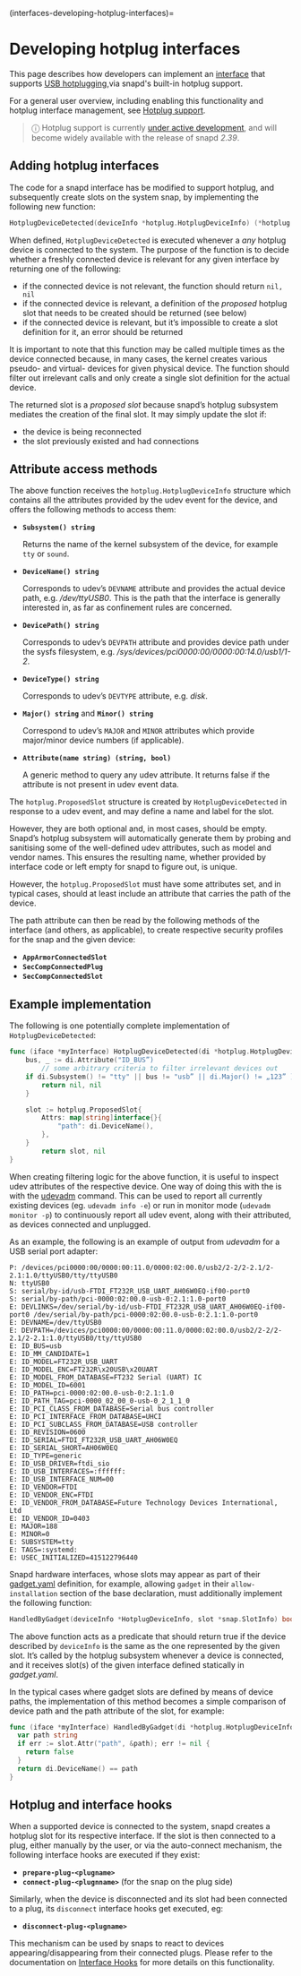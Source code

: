 (interfaces-developing-hotplug-interfaces)=
# Developing hotplug interfaces

This page describes how developers can implement an [interface](/) that supports [USB hotplugging](https://www.kernel.org/doc/html/v4.13/driver-api/usb/hotplug.html),via snapd's built-in hotplug support.

For a general user overview, including enabling this functionality and hotplug interface management, see [Hotplug support](/interfaces/hotplug-support).

> ⓘ  Hotplug support is currently [under active development](/interfaces/snapd-roadmap), and will become widely available with the release of snapd _2.39_. 

## Adding hotplug interfaces

The code for a snapd interface has be modified to support hotplug, and subsequently create slots on the system snap, by implementing the following new function:

```go
HotplugDeviceDetected(deviceInfo *hotplug.HotplugDeviceInfo) (*hotplug.ProposedSlot, error)
```

When defined, `HotplugDeviceDetected` is executed whenever a *any* hotplug device is connected to the system. The purpose of the function is to decide whether a freshly connected device is relevant for any given interface by returning one of the following:

- if the connected device is not relevant, the function should return `nil, nil`
- if the connected device is relevant, a definition of the _proposed_ hotplug slot that needs to be created should be returned (see below)
- if the connected device is relevant, but it’s impossible to create a slot definition for it, an error should be returned

It is important to note that this function may be called multiple times as the device connected because, in many cases, the kernel creates various pseudo- and virtual- devices for given physical device. The function should filter out irrelevant calls and only create a single slot definition for the actual device.

The returned slot is a _proposed slot_ because snapd’s hotplug subsystem mediates the creation of the final slot. It may simply update the slot if:

- the device is being reconnected
- the slot previously existed and had connections

## Attribute access methods

The above function receives the `hotplug.HotplugDeviceInfo` structure which contains all the attributes provided by the udev event for the device, and offers the following methods to access them:

* **`Subsystem() string`**
 
    Returns the name of the kernel subsystem of the device, for example `tty` or `sound`.

* **`DeviceName() string`**

    Corresponds to udev’s `DEVNAME` attribute and provides the actual device path, e.g. */dev/ttyUSB0*. This is the path that the interface is generally interested in, as far as confinement rules are concerned.

* **`DevicePath() string`**

    Corresponds to udev’s `DEVPATH` attribute and provides device path under the sysfs filesystem, e.g. */sys/devices/pci0000:00/0000:00:14.0/usb1/1-2*.

* **`DeviceType() string`**

    Corresponds to udev’s `DEVTYPE` attribute, e.g. *disk*.

* **`Major() string`** and **`Minor() string`**

    Correspond to udev’s `MAJOR` and `MINOR` attributes which provide major/minor device numbers (if applicable).

* **`Attribute(name string) (string, bool)`**

    A generic method to query any udev attribute. It returns false if the attribute is not present in udev event data.

     
The `hotplug.ProposedSlot` structure is created by `HotplugDeviceDetected` in response to a udev event, and may define a name and label for the slot.

However, they are both optional and, in most cases, should be empty. Snapd’s hotplug subsystem will automatically generate them by probing and sanitising some of the well-defined udev attributes, such as model and vendor names. This ensures the resulting name, whether provided by interface code or left empty for snapd to figure out, is unique.

However, the `hotplug.ProposedSlot` must have some attributes set, and in typical cases, should at least include an attribute that carries the path of the device.

The path attribute can then be read by the following methods of the interface (and others, as applicable), to create respective security profiles for the snap and the given device:

- **`AppArmorConnectedSlot`**
- **`SecCompConnectedPlug`**
- **`SecCompConnectedSlot`**

## Example implementation

The following is one potentially complete implementation of `HotplugDeviceDetected`:

```go
func (iface *myInterface) HotplugDeviceDetected(di *hotplug.HotplugDeviceInfo) (*hotplug.ProposedSlot, error) {
	bus, _ := di.Attribute("ID_BUS”)
        // some arbitrary criteria to filter irrelevant devices out
	if di.Subsystem() != "tty" || bus != "usb” || di.Major() != „123” )  {
		return nil, nil
	}

	slot := hotplug.ProposedSlot{
		Attrs: map[string]interface{}{
			"path": di.DeviceName(),
		},
	}
        return slot, nil
}
```

When creating filtering logic for the above function, it is useful to inspect udev attributes of the respective device. One way of doing this with the is with the [udevadm](https://www.freedesktop.org/software/systemd/man/udevadm.html) command. This can be used to report all currently existing devices (eg. `udevadm info -e`) or run in monitor mode (`udevadm monitor -p`) to continuously report all udev event, along with their attributed, as devices connected and unplugged.

As an example, the following is an example of output from *udevadm* for a USB serial port adapter:

```no-highlight
P: /devices/pci0000:00/0000:00:11.0/0000:02:00.0/usb2/2-2/2-2.1/2-2.1:1.0/ttyUSB0/tty/ttyUSB0
N: ttyUSB0
S: serial/by-id/usb-FTDI_FT232R_USB_UART_AH06W0EQ-if00-port0
S: serial/by-path/pci-0000:02:00.0-usb-0:2.1:1.0-port0
E: DEVLINKS=/dev/serial/by-id/usb-FTDI_FT232R_USB_UART_AH06W0EQ-if00-port0 /dev/serial/by-path/pci-0000:02:00.0-usb-0:2.1:1.0-port0
E: DEVNAME=/dev/ttyUSB0
E: DEVPATH=/devices/pci0000:00/0000:00:11.0/0000:02:00.0/usb2/2-2/2-2.1/2-2.1:1.0/ttyUSB0/tty/ttyUSB0
E: ID_BUS=usb
E: ID_MM_CANDIDATE=1
E: ID_MODEL=FT232R_USB_UART
E: ID_MODEL_ENC=FT232R\x20USB\x20UART
E: ID_MODEL_FROM_DATABASE=FT232 Serial (UART) IC
E: ID_MODEL_ID=6001
E: ID_PATH=pci-0000:02:00.0-usb-0:2.1:1.0
E: ID_PATH_TAG=pci-0000_02_00_0-usb-0_2_1_1_0
E: ID_PCI_CLASS_FROM_DATABASE=Serial bus controller
E: ID_PCI_INTERFACE_FROM_DATABASE=UHCI
E: ID_PCI_SUBCLASS_FROM_DATABASE=USB controller
E: ID_REVISION=0600
E: ID_SERIAL=FTDI_FT232R_USB_UART_AH06W0EQ
E: ID_SERIAL_SHORT=AH06W0EQ
E: ID_TYPE=generic
E: ID_USB_DRIVER=ftdi_sio
E: ID_USB_INTERFACES=:ffffff:
E: ID_USB_INTERFACE_NUM=00
E: ID_VENDOR=FTDI
E: ID_VENDOR_ENC=FTDI
E: ID_VENDOR_FROM_DATABASE=Future Technology Devices International, Ltd
E: ID_VENDOR_ID=0403
E: MAJOR=188
E: MINOR=0
E: SUBSYSTEM=tty
E: TAGS=:systemd:
E: USEC_INITIALIZED=415122796440
```

Snapd hardware interfaces, whose slots may appear as part of their [gadget.yaml](/) definition, for example, allowing `gadget` in their `allow-installation` section of the base declaration, must additionally implement the following function:

```go
HandledByGadget(deviceInfo *HotplugDeviceInfo, slot *snap.SlotInfo) bool
```
The above function acts as a predicate that should return true if the device described by `deviceInfo` is the same as the one represented by the given slot. It’s called by the hotplug subsystem whenever a device is connected, and it receives slot(s) of the given interface defined statically in *gadget.yaml*.

In the typical cases where gadget slots are defined by means of device paths, the implementation of this method becomes a simple comparison of device path and the path attribute of the slot, for example:


```go
func (iface *myInterface) HandledByGadget(di *hotplug.HotplugDeviceInfo, slot *snap.SlotInfo) bool {
  var path string
  if err := slot.Attr("path", &path); err != nil {
    return false
  }
  return di.DeviceName() == path
}
```

## Hotplug and interface hooks

When a supported device is connected to the system, snapd creates a hotplug slot for its respective interface. If the slot is then connected to a plug, either manually by the user, or via the auto-connect mechanism, the following interface hooks are executed if they exist:

- **`prepare-plug-<plugname>`**
- **`connect-plug-<plugnname>`** (for the snap on the plug side)
 
Similarly, when the device is disconnected and its slot had been connected to a plug, its `disconnect` interface hooks get executed, eg:

- **`disconnect-plug-<plugname>`**

This mechanism can be used by snaps to react to devices appearing/disappearing from their connected plugs. Please refer to the documentation on [Interface Hooks](/) for more details on this functionality.

